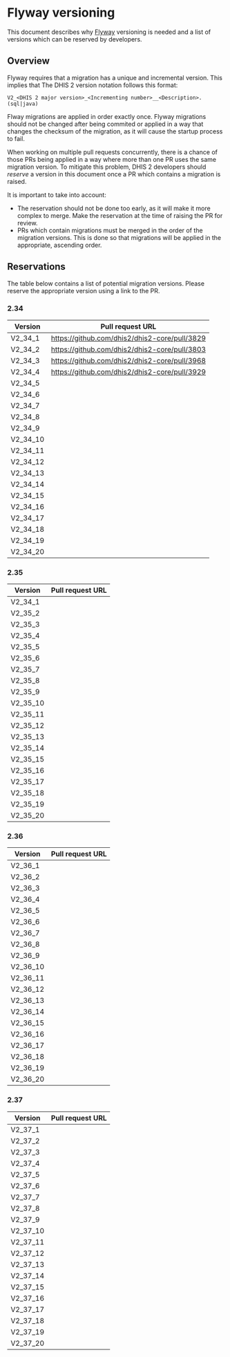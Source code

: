 # Flyway versioning

This document describes why [Flyway](https://flywaydb.org/) versioning is needed and a list of versions which can be reserved by developers.

## Overview

Flyway requires that a migration has a unique and incremental version. This implies that The DHIS 2 version notation follows this format:

```
V2_<DHIS 2 major version>_<Incrementing number>__<Description>.(sql|java)
```


Flway migrations are applied in order exactly once. Flyway migrations should not be changed after being commited or applied in a way that changes the checksum of the migration, as it will cause the startup process to fail.

When working on multiple pull requests concurrently, there is a chance of those PRs being applied in a way where more than one PR uses the same migration version. To mitigate this problem, DHIS 2 developers should *reserve* a version in this document once a PR which contains a migration is raised.

It is important to take into account:

* The reservation should not be done too early, as it will make it more complex to merge. Make the reservation at the time of raising the PR for review.
* PRs which contain migrations must be merged in the order of the migration versions. This is done so that migrations will be applied in the appropriate, ascending order.

## Reservations

The table below contains a list of potential migration versions. Please reserve the appropriate version using a link to the PR.

### 2.34

| Version | Pull request URL |
| -- | -- |
| V2_34_1 | https://github.com/dhis2/dhis2-core/pull/3829 |
| V2_34_2 | https://github.com/dhis2/dhis2-core/pull/3803 |
| V2_34_3 | https://github.com/dhis2/dhis2-core/pull/3968 |
| V2_34_4 | https://github.com/dhis2/dhis2-core/pull/3929 |
| V2_34_5 | |
| V2_34_6 | |
| V2_34_7 | |
| V2_34_8 | |
| V2_34_9 | |
| V2_34_10 | |
| V2_34_11 | |
| V2_34_12 | |
| V2_34_13 | |
| V2_34_14 | |
| V2_34_15 | |
| V2_34_16 | |
| V2_34_17 | |
| V2_34_18 | |
| V2_34_19 | |
| V2_34_20 | |


### 2.35

| Version | Pull request URL |
| -- | -- |
| V2_34_1 | |
| V2_35_2 | |
| V2_35_3 | |
| V2_35_4 | |
| V2_35_5 | |
| V2_35_6 | |
| V2_35_7 | |
| V2_35_8 | |
| V2_35_9 | |
| V2_35_10 | |
| V2_35_11 | |
| V2_35_12 | |
| V2_35_13 | |
| V2_35_14 | |
| V2_35_15 | |
| V2_35_16 | |
| V2_35_17 | |
| V2_35_18 | |
| V2_35_19 | |
| V2_35_20 | |

### 2.36

| Version | Pull request URL |
| -- | -- |
| V2_36_1 | |
| V2_36_2 | |
| V2_36_3 | |
| V2_36_4 | |
| V2_36_5 | |
| V2_36_6 | |
| V2_36_7 | |
| V2_36_8 | |
| V2_36_9 | |
| V2_36_10 | |
| V2_36_11 | |
| V2_36_12 | |
| V2_36_13 | |
| V2_36_14 | |
| V2_36_15 | |
| V2_36_16 | |
| V2_36_17 | |
| V2_36_18 | |
| V2_36_19 | |
| V2_36_20 | |

### 2.37

| Version | Pull request URL |
| -- | -- |
| V2_37_1 | |
| V2_37_2 | |
| V2_37_3 | |
| V2_37_4 | |
| V2_37_5 | |
| V2_37_6 | |
| V2_37_7 | |
| V2_37_8 | |
| V2_37_9 | |
| V2_37_10 | |
| V2_37_11 | |
| V2_37_12 | |
| V2_37_13 | |
| V2_37_14 | |
| V2_37_15 | |
| V2_37_16 | |
| V2_37_17 | |
| V2_37_18 | |
| V2_37_19 | |
| V2_37_20 | |

